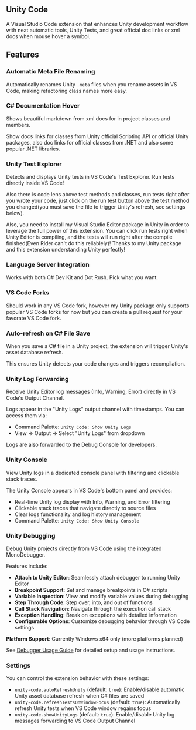 ## Unity Code

A Visual Studio Code extension that enhances Unity development workflow with neat automatic tools, Unity Tests, and great official doc links or xml docs when mouse hover a symbol.

## Features

### Automatic Meta File Renaming
Automatically renames Unity `.meta` files when you rename assets in VS Code, making refactoring class names more easy.

### C# Documentation Hover
Shows beautiful markdown from xml docs for in project classes and members.

Show docs links for classes from Unity official Scripting API or official Unity packages, also doc links for official classes from .NET and also some popular .NET libraries. 

### Unity Test Explorer
Detects and displays Unity tests in VS Code's Test Explorer. Run tests directly inside VS Code!

Also there is code lens above test methods and classes, run tests right after you wrote your code, just click on the run test button above the test method you changed(you must save the file to trigger Unity's refresh, see settings below).

Also, you need to install my Visual Studio Editor package in Unity in order to leverage the full power of this extension. You can click run tests right when Unity Editor is compiling, and the tests will run right after the compile finished(Even Rider can't do this reliablely)! Thanks to my Unity package and this extension understanding Unity perfectly!

### Language Server Integration
Works with both C# Dev Kit and Dot Rush. Pick what you want.

### VS Code Forks
Should work in any VS Code fork, however my Unity package only supports popular VS Code forks for now but you can create a pull request for your favorate VS Code fork.

### Auto-refresh on C# File Save
When you save a C# file in a Unity project, the extension will trigger Unity's asset database refresh.

This ensures Unity detects your code changes and triggers recompilation.

### Unity Log Forwarding
Receive Unity Editor log messages (Info, Warning, Error) directly in VS Code's Output Channel.

Logs appear in the "Unity Logs" output channel with timestamps. You can access them via:
- Command Palette: `Unity Code: Show Unity Logs`
- View → Output → Select "Unity Logs" from dropdown

Logs are also forwarded to the Debug Console for developers.

### Unity Console
View Unity logs in a dedicated console panel with filtering and clickable stack traces.

The Unity Console appears in VS Code's bottom panel and provides:
- Real-time Unity log display with Info, Warning, and Error filtering
- Clickable stack traces that navigate directly to source files
- Clear logs functionality and log history management
- Command Palette: `Unity Code: Show Unity Console`

### Unity Debugging
Debug Unity projects directly from VS Code using the integrated MonoDebugger.

Features include:
- **Attach to Unity Editor**: Seamlessly attach debugger to running Unity Editor
- **Breakpoint Support**: Set and manage breakpoints in C# scripts
- **Variable Inspection**: View and modify variable values during debugging
- **Step Through Code**: Step over, into, and out of functions
- **Call Stack Navigation**: Navigate through the execution call stack
- **Exception Handling**: Break on exceptions with detailed information
- **Configurable Options**: Customize debugging behavior through VS Code settings

**Platform Support**: Currently Windows x64 only (more platforms planned)

See [Debugger Usage Guide](./docs/DebuggerUsage.md) for detailed setup and usage instructions.

### Settings
You can control the extension behavior with these settings:

- `unity-code.autoRefreshUnity` (default: `true`): Enable/disable automatic Unity asset database refresh when C# files are saved
- `unity-code.refreshTestsOnWindowFocus` (default: `true`): Automatically refresh Unity tests when VS Code window regains focus
- `unity-code.showUnityLogs` (default: `true`): Enable/disable Unity log messages forwarding to VS Code Output Channel
